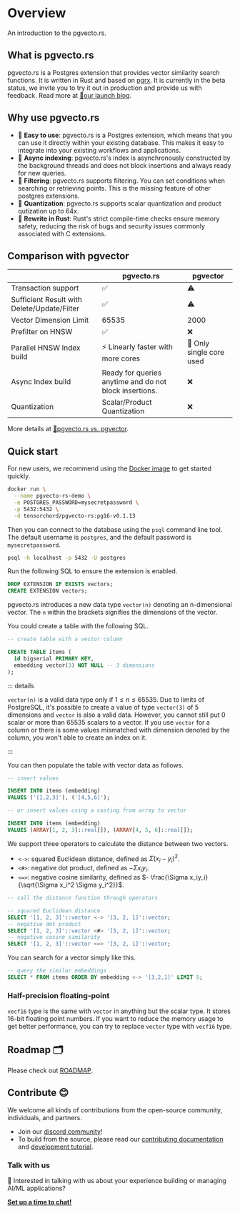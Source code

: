 # Overview

An introduction to the pgvecto.rs.

## What is pgvecto.rs

pgvecto.rs is a Postgres extension that provides vector similarity search functions. It is written in Rust and based on [pgrx](https://github.com/tcdi/pgrx). It is currently in the beta status, we invite you to try it out in production and provide us with feedback. Read more at [📝our launch blog](https://modelz.ai/blog/pgvecto-rs).

## Why use pgvecto.rs

- 💃 **Easy to use**: pgvecto.rs is a Postgres extension, which means that you can use it directly within your existing database. This makes it easy to integrate into your existing workflows and applications.
- 🔗 **Async indexing**: pgvecto.rs's index is asynchronously constructed by the background threads and does not block insertions and always ready for new queries.
- 🥅 **Filtering**: pgvecto.rs supports filtering. You can set conditions when searching or retrieving points. This is the missing feature of other postgres extensions.
- 🧮 **Quantization**: pgvecto.rs supports scalar quantization and product qutization up to 64x.
- 🦀 **Rewrite in Rust**: Rust's strict compile-time checks ensure memory safety, reducing the risk of bugs and security issues commonly associated with C extensions.

## Comparison with pgvector

|                                             | pgvecto.rs                                             | pgvector                |
| ------------------------------------------- | ------------------------------------------------------ | ----------------------- |
| Transaction support                         | ✅                                                      | ⚠️                       |
| Sufficient Result with Delete/Update/Filter | ✅                                                      | ⚠️                       |
| Vector Dimension Limit                      | 65535                                                  | 2000                    |
| Prefilter on HNSW                           | ✅                                                      | ❌                       |
| Parallel HNSW Index build                   | ⚡️ Linearly faster with more cores                      | 🐌 Only single core used |
| Async Index build                           | Ready for queries anytime and do not block insertions. | ❌                       |
| Quantization                                | Scalar/Product Quantization                            | ❌                       |

More details at [📝pgvecto.rs vs. pgvector](/faqs/comparison-pgvector.md).

## Quick start

For new users, we recommend using the [Docker image](https://hub.docker.com/r/tensorchord/pgvecto-rs) to get started quickly.

```sh
docker run \
  --name pgvecto-rs-demo \
  -e POSTGRES_PASSWORD=mysecretpassword \
  -p 5432:5432 \
  -d tensorchord/pgvecto-rs:pg16-v0.1.13
```

Then you can connect to the database using the `psql` command line tool. The default username is `postgres`, and the default password is `mysecretpassword`.

```sh
psql -h localhost -p 5432 -U postgres
```

Run the following SQL to ensure the extension is enabled.

```sql
DROP EXTENSION IF EXISTS vectors;
CREATE EXTENSION vectors;
```

pgvecto.rs introduces a new data type `vector(n)` denoting an n-dimensional vector. The `n` within the brackets signifies the dimensions of the vector.

You could create a table with the following SQL. 

```sql
-- create table with a vector column

CREATE TABLE items (
  id bigserial PRIMARY KEY,
  embedding vector(3) NOT NULL -- 3 dimensions
);
```

::: details

`vector(n)` is a valid data type only if $1 \leq n \leq 65535$. Due to limits of PostgreSQL, it's possible to create a value of type `vector(3)` of $5$ dimensions and `vector` is also a valid data. However, you cannot still put $0$ scalar or more than $65535$ scalars to a vector. If you use `vector` for a column or there is some values mismatched with dimension denoted by the column, you won't able to create an index on it.

:::

You can then populate the table with vector data as follows.

```sql
-- insert values

INSERT INTO items (embedding)
VALUES ('[1,2,3]'), ('[4,5,6]');

-- or insert values using a casting from array to vector

INSERT INTO items (embedding)
VALUES (ARRAY[1, 2, 3]::real[]), (ARRAY[4, 5, 6]::real[]);
```

We support three operators to calculate the distance between two vectors.

- `<->`: squared Euclidean distance, defined as $\Sigma (x_i - y_i) ^ 2$.
- `<#>`: negative dot product, defined as $- \Sigma x_iy_i$.
- `<=>`: negative cosine similarity, defined as $- \frac{\Sigma x_iy_i}{\sqrt{\Sigma x_i^2 \Sigma y_i^2}}$.

```sql
-- call the distance function through operators

-- squared Euclidean distance
SELECT '[1, 2, 3]'::vector <-> '[3, 2, 1]'::vector;
-- negative dot product
SELECT '[1, 2, 3]'::vector <#> '[3, 2, 1]'::vector;
-- negative cosine similarity
SELECT '[1, 2, 3]'::vector <=> '[3, 2, 1]'::vector;
```

You can search for a vector simply like this.

```sql
-- query the similar embeddings
SELECT * FROM items ORDER BY embedding <-> '[3,2,1]' LIMIT 5;
```

### Half-precision floating-point

`vecf16` type is the same with `vector` in anything but the scalar type. It stores 16-bit floating point numbers. If you want to reduce the memory usage to get better performance, you can try to replace `vector` type with `vecf16` type.

## Roadmap 🗂️

Please check out [ROADMAP](../community/roadmap).

## Contribute 😊

We welcome all kinds of contributions from the open-source community, individuals, and partners.

- Join our [discord community](https://discord.gg/KqswhpVgdU)!
- To build from the source, please read our [contributing documentation](../community/contributing) and [development tutorial](../developers/development).

### Talk with us

💬 Interested in talking with us about your experience building or managing AI/ML applications?

[**Set up a time to chat!**](https://calendly.com/cegao/tensorchord-interview)
